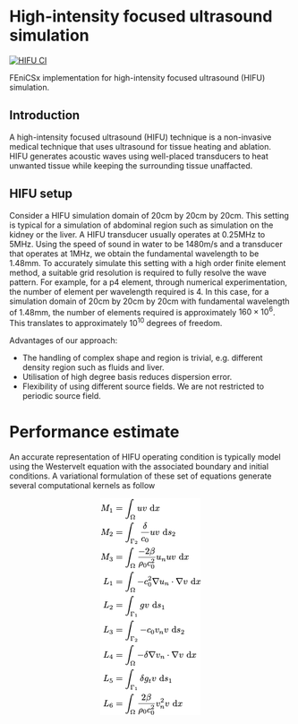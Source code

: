 # High-intensity focused ultrasound simulation

[![HIFU CI](https://github.com/adeebkor/hifu-simulation/actions/workflows/python-app.yml/badge.svg)](https://github.com/adeebkor/hifu-simulation/actions/workflows/python-app.yml)

FEniCSx implementation for high-intensity focused ultrasound (HIFU) simulation. 

## Introduction

A high-intensity focused ultrasound (HIFU) technique is a non-invasive medical 
technique that uses ultrasound for tissue heating and ablation.
HIFU generates acoustic waves using well-placed transducers to heat 
unwanted tissue while keeping the surrounding tissue unaffacted.

## HIFU setup

Consider a HIFU simulation domain of 20cm by 20cm by 20cm. This setting is
typical for a simulation of abdominal region such as simulation on the kidney 
or the liver. A HIFU transducer usually operates at 0.25MHz to 5MHz. Using the
speed of sound in water to be 1480m/s and a transducer that operates at 1MHz,
we obtain the fundamental wavelength to be 1.48mm. To accurately simulate this
setting with a high order finite element method, a suitable grid resolution
is required to fully resolve the wave pattern. For example, for a p4 element, 
through numerical experimentation, the number of element per wavelength
required is 4. In this case, for a simulation domain of 20cm by 20cm by 20cm
with fundamental wavelength of 1.48mm, the number of elements required is
approximately $160 \times 10^{6}$. This translates to approximately $10^{10}$
degrees of freedom.

Advantages of our approach:
* The handling of complex shape and region is trivial, e.g. different density
region such as fluids and liver.
* Utilisation of high degree basis reduces dispersion error.
* Flexibility of using different source fields. We are not restricted to
periodic source field.

# Performance estimate

An accurate representation of HIFU operating condition is typically model 
using the Westervelt equation with the associated boundary and initial 
conditions. A variational formulation of these set of equations generate
several computational kernels as follow

<p align="center">
    <img src=westervelt_forms.png/>
</p>